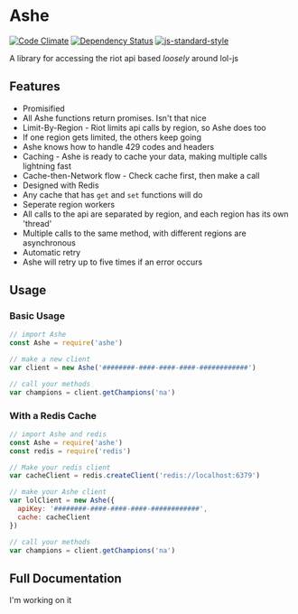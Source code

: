 Ashe
=

[![Code Climate](https://codeclimate.com/github/noriah/ashe/badges/gpa.svg)](https://codeclimate.com/github/noriah/ashe)
[![Dependency Status](https://david-dm.org/noriah/ashe.svg)](https://david-dm.org/noriah/ashe)
[![js-standard-style](https://img.shields.io/badge/code%20style-standard-brightgreen.svg)](http://standardjs.com/)

A library for accessing the riot api based *loosely* around lol-js

## Features
- Promisified
 - All Ashe functions return promises. Isn't that nice
- Limit-By-Region - Riot limits api calls by region, so Ashe does too
 - If one region gets limited, the others keep going
 - Ashe knows how to handle 429 codes and headers
- Caching - Ashe is ready to cache your data, making multiple calls lightning fast
 - Cache-then-Network flow - Check cache first, then make a call
 - Designed with Redis
 - Any cache that has `get` and `set` functions will do
- Seperate region workers
 - All calls to the api are separated by region, and each region has its own 'thread'
 - Multiple calls to the same method, with different regions are asynchronous
- Automatic retry
 - Ashe will retry up to five times if an error occurs

## Usage

### Basic Usage

```javascript
// import Ashe
const Ashe = require('ashe')

// make a new client
var client = new Ashe('########-####-####-####-############')

// call your methods
var champions = client.getChampions('na')
```

### With a Redis Cache


```javascript
// import Ashe and redis
const Ashe = require('ashe')
const redis = require('redis')

// Make your redis client
var cacheClient = redis.createClient('redis://localhost:6379')

// make your Ashe client
var lolClient = new Ashe({
  apiKey: '########-####-####-####-############',
  cache: cacheClient
})

// call your methods
var champions = client.getChampions('na')
```

## Full Documentation
I'm working on it
